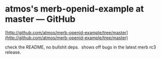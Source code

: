 <!--
id: 57067588
link: http://tumblr.atmos.org/post/57067588/atmoss-merb-openid-example-at-master-github
slug: atmoss-merb-openid-example-at-master-github
date: Thu Oct 30 2008 01:49:00 GMT-0700 (PDT)
publish: 2008-10-030
tags: 
title: atmos's merb-openid-example at master — GitHub
-->


atmos's merb-openid-example at master — GitHub
==============================================

[http://github.com/atmos/merb-openid-example/tree/master](http://github.com/atmos/merb-openid-example/tree/master)

check the README, no bullshit deps.  shows off bugs in the latest merb
rc3 release.

